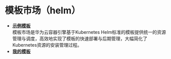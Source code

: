 # 模板市场（helm）<a name="cce_01_0019"></a>

-   **[示例模板](示例模板.md)**  
模板市场是华为云容器引擎基于Kubernetes Helm标准的模板提供统一的资源管理与调度，高效地实现了模板的快速部署与后期管理，大幅简化了Kubernetes资源的安装管理过程。
-   **[我的模板](我的模板.md)**  


